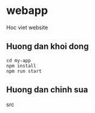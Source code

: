 # webapp

Hoc viet website

## Huong dan khoi dong 

```
cd my-app
npm install
npm run start
```

## Huong dan chinh sua

src